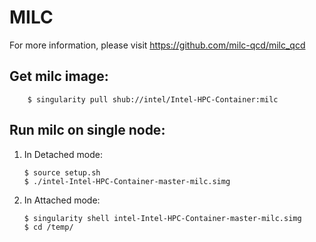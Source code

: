 # MILC

For more information, please visit https://github.com/milc-qcd/milc_qcd

## Get milc image:

		$ singularity pull shub://intel/Intel-HPC-Container:milc

## Run milc on single node:

1.  In Detached mode:

		$ source setup.sh
		$ ./intel-Intel-HPC-Container-master-milc.simg
    
2.  In Attached mode: 

		$ singularity shell intel-Intel-HPC-Container-master-milc.simg
		$ cd /temp/

